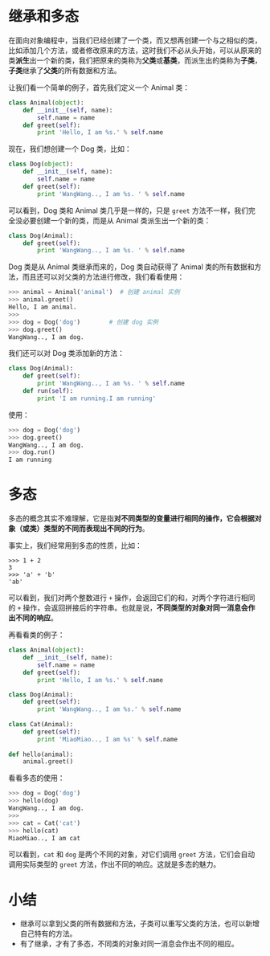 # 继承和多态

在面向对象编程中，当我们已经创建了一个类，而又想再创建一个与之相似的类，比如添加几个方法，或者修改原来的方法，这时我们不必从头开始，可以从原来的类**派生**出一个新的类，我们把原来的类称为**父类**或**基类**，而派生出的类称为**子类**，**子类**继承了**父类**的所有数据和方法。

让我们看一个简单的例子，首先我们定义一个 Animal 类：

```python
class Animal(object):
    def __init__(self, name):
        self.name = name
    def greet(self):
        print 'Hello, I am %s.' % self.name
```

现在，我们想创建一个 Dog 类，比如：

```python
class Dog(object):
    def __init__(self, name):
        self.name = name
    def greet(self):
        print 'WangWang.., I am %s. ' % self.name
```

可以看到，Dog 类和 Animal 类几乎是一样的，只是 `greet` 方法不一样，我们完全没必要创建一个新的类，而是从 Animal 类派生出一个新的类：

```python
class Dog(Animal):
    def greet(self):
        print 'WangWang.., I am %s. ' % self.name
```

Dog 类是从 Animal 类继承而来的，Dog 类自动获得了 Animal 类的所有数据和方法，而且还可以对父类的方法进行修改，我们看看使用：

```python
>>> animal = Animal('animal')  # 创建 animal 实例
>>> animal.greet()
Hello, I am animal.
>>> 
>>> dog = Dog('dog')        # 创建 dog 实例
>>> dog.greet()
WangWang.., I am dog. 
```

我们还可以对 Dog 类添加新的方法：

```python
class Dog(Animal):
    def greet(self):
        print 'WangWang.., I am %s. ' % self.name
    def run(self):
        print 'I am running.I am running'
```

使用：

```python
>>> dog = Dog('dog')
>>> dog.greet()
WangWang.., I am dog.
>>> dog.run()
I am running
```

# 多态

多态的概念其实不难理解，它是指**对不同类型的变量进行相同的操作，它会根据对象（或类）类型的不同而表现出不同的行为**。

事实上，我们经常用到多态的性质，比如：

```
>>> 1 + 2
3
>>> 'a' + 'b'
'ab'
```

可以看到，我们对两个整数进行 `+` 操作，会返回它们的和，对两个字符进行相同的 `+` 操作，会返回拼接后的字符串。也就是说，**不同类型的对象对同一消息会作出不同的响应**。

再看看类的例子：

```python
class Animal(object):
    def __init__(self, name):
        self.name = name
    def greet(self):
        print 'Hello, I am %s.' % self.name

class Dog(Animal):
    def greet(self):
        print 'WangWang.., I am %s.' % self.name
        
class Cat(Animal):
    def greet(self):
        print 'MiaoMiao.., I am %s' % self.name
        
def hello(animal):
    animal.greet()
```

看看多态的使用：

```python
>>> dog = Dog('dog')
>>> hello(dog)
WangWang.., I am dog.
>>>
>>> cat = Cat('cat')
>>> hello(cat)
MiaoMiao.., I am cat
```

可以看到，`cat` 和 `dog` 是两个不同的对象，对它们调用 `greet` 方法，它们会自动调用实际类型的 `greet` 方法，作出不同的响应。这就是多态的魅力。

# 小结

- 继承可以拿到父类的所有数据和方法，子类可以重写父类的方法，也可以新增自己特有的方法。
- 有了继承，才有了多态，不同类的对象对同一消息会作出不同的相应。


